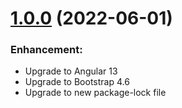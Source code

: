 # [1.0.0](https://www.npmjs.com/package/@charmedme/ngx-treeview) (2022-06-01)

### Enhancement:

- Upgrade to Angular 13
- Upgrade to Bootstrap 4.6
- Upgrade to new package-lock file
